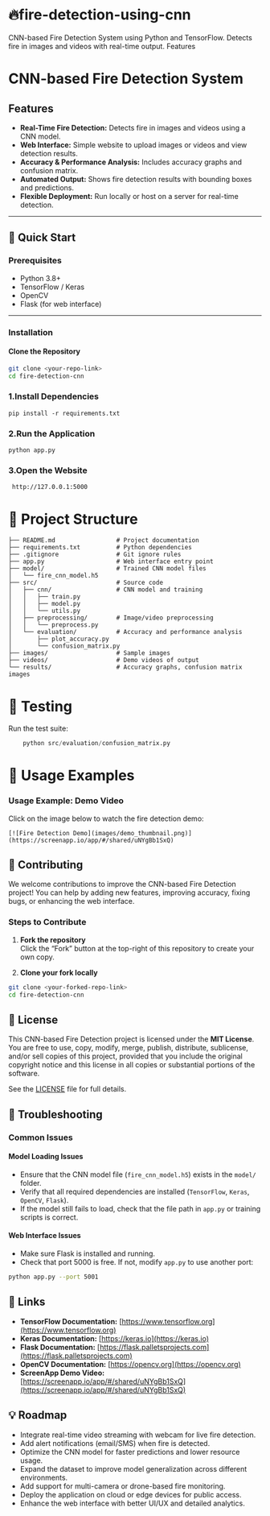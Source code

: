 # 🔥fire-detection-using-cnn
CNN-based Fire Detection System using Python and TensorFlow. Detects fire in images and videos with real-time output.
Features
# CNN-based Fire Detection System

## Features
- **Real-Time Fire Detection:** Detects fire in images and videos using a CNN model.
- **Web Interface:** Simple website to upload images or videos and view detection results.
- **Accuracy & Performance Analysis:** Includes accuracy graphs and confusion matrix.
- **Automated Output:** Shows fire detection results with bounding boxes and predictions.
- **Flexible Deployment:** Run locally or host on a server for real-time detection.

---

## 🚀 Quick Start

### Prerequisites
- Python 3.8+
- TensorFlow / Keras
- OpenCV
- Flask (for web interface)

---

### Installation

#### Clone the Repository
```bash
git clone <your-repo-link>
cd fire-detection-cnn
```
### 1.Install Dependencies
```
pip install -r requirements.txt

```

### 2.Run the Application
```
python app.py

```
### 3.Open the Website
```
 http://127.0.0.1:5000

```
# 📁 Project Structure
```fire-detection-cnn/
├── README.md                 # Project documentation
├── requirements.txt          # Python dependencies
├── .gitignore                # Git ignore rules
├── app.py                    # Web interface entry point
├── model/                    # Trained CNN model files
│   └── fire_cnn_model.h5
├── src/                      # Source code
│   ├── cnn/                  # CNN model and training
│   │   ├── train.py
│   │   ├── model.py
│   │   └── utils.py
│   ├── preprocessing/        # Image/video preprocessing
│   │   └── preprocess.py
│   └── evaluation/           # Accuracy and performance analysis
│       ├── plot_accuracy.py
│       └── confusion_matrix.py
├── images/                   # Sample images
├── videos/                   # Demo videos of output
└── results/                  # Accuracy graphs, confusion matrix images
 ```
# 🧪 Testing
Run the test suite:
 ``` python src/evaluation/plot_accuracy.py
     python src/evaluation/confusion_matrix.py
 ```
# 📖 Usage Examples
### Usage Example: Demo Video
Click on the image below to watch the fire detection demo:
```
[![Fire Detection Demo](images/demo_thumbnail.png)](https://screenapp.io/app/#/shared/uNYgBb1SxQ)
```
## 🤝 Contributing

We welcome contributions to improve the CNN-based Fire Detection project! You can help by adding new features, improving accuracy, fixing bugs, or enhancing the web interface.

### Steps to Contribute

1. **Fork the repository**  
   Click the “Fork” button at the top-right of this repository to create your own copy.

2. **Clone your fork locally**  
```bash
git clone <your-forked-repo-link>
cd fire-detection-cnn
```
## 📝 License

This CNN-based Fire Detection project is licensed under the **MIT License**.  
You are free to use, copy, modify, merge, publish, distribute, sublicense, and/or sell copies of this project, provided that you include the original copyright notice and this license in all copies or substantial portions of the software.  

See the [LICENSE](LICENSE) file for full details.
## 🚨 Troubleshooting

### Common Issues

#### Model Loading Issues
- Ensure that the CNN model file (`fire_cnn_model.h5`) exists in the `model/` folder.  
- Verify that all required dependencies are installed (`TensorFlow`, `Keras`, `OpenCV`, `Flask`).  
- If the model still fails to load, check that the file path in `app.py` or training scripts is correct.

#### Web Interface Issues
- Make sure Flask is installed and running.  
- Check that port 5000 is free. If not, modify `app.py` to use another port:  
```bash
python app.py --port 5001
```
## 🔗 Links

- **TensorFlow Documentation:** [https://www.tensorflow.org](https://www.tensorflow.org)  
- **Keras Documentation:** [https://keras.io](https://keras.io)  
- **Flask Documentation:** [https://flask.palletsprojects.com](https://flask.palletsprojects.com)  
- **OpenCV Documentation:** [https://opencv.org](https://opencv.org)  
- **ScreenApp Demo Video:** [https://screenapp.io/app/#/shared/uNYgBb1SxQ](https://screenapp.io/app/#/shared/uNYgBb1SxQ)

## 💡 Roadmap

- Integrate real-time video streaming with webcam for live fire detection.  
- Add alert notifications (email/SMS) when fire is detected.  
- Optimize the CNN model for faster predictions and lower resource usage.  
- Expand the dataset to improve model generalization across different environments.  
- Add support for multi-camera or drone-based fire monitoring.  
- Deploy the application on cloud or edge devices for public access.  
- Enhance the web interface with better UI/UX and detailed analytics.  



